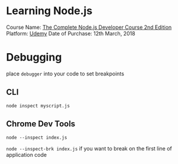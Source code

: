 
# Learning Node.js

Course Name: [The Complete Node.js Developer Course 2nd Edition](https://www.udemy.com/the-complete-nodejs-developer-course-2/)
Platform: [Udemy](http://www.udemy.com)
Date of Purchase: 12th March, 2018

# Debugging

place `debugger` into your code to set breakpoints

## CLI

`node inspect myscript.js`

## Chrome Dev Tools

`node --inspect index.js`

`node --inspect-brk index.js`
if you want to break on the first line of application code
